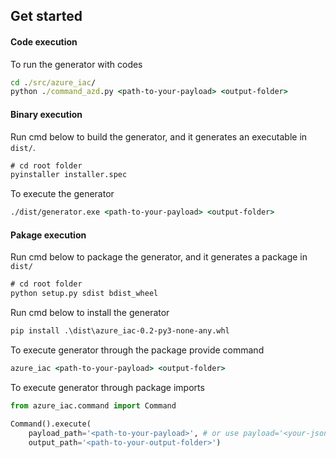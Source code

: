 ## Get started

#### Code execution

To run the generator with codes

```cmd
cd ./src/azure_iac/
python ./command_azd.py <path-to-your-payload> <output-folder>
```

#### Binary execution

Run cmd below to build the generator, and it generates an executable in `dist/`.

```cmd
# cd root folder
pyinstaller installer.spec
```

To execute the generator

```cmd
./dist/generator.exe <path-to-your-payload> <output-folder>
```

#### Pakage execution

Run cmd below to package the generator, and it generates a package in `dist/`

```cmd
# cd root folder
python setup.py sdist bdist_wheel
```

Run cmd below to install the generator

```cmd
pip install .\dist\azure_iac-0.2-py3-none-any.whl
```

To execute generator through the package provide command

```cmd
azure_iac <path-to-your-payload> <output-folder>
```

To execute generator through package imports

```python
from azure_iac.command import Command

Command().execute(
	payload_path='<path-to-your-payload>', # or use payload='<your-json-payload>'
	output_path='<path-to-your-output-folder>')
```
